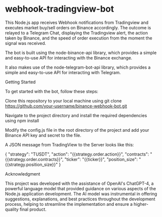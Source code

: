 # webhook-tradingview-bot
This Node.js app receives Webhook notifications from Tradingview and executes market buy/sell orders on Binance accordingly. The outcome is relayed to a Telegram Chat, displaying the Tradingview alert, the action taken by Binance, and the speed of order execution from the moment the signal was received.

The bot is built using the node-binance-api library, which provides a simple and easy-to-use API for interacting with the Binance exchange.

It also makes use of the node-telegram-bot-api library, which provides a simple and easy-to-use API for interacting with Telegram.


Getting Started

To get started with the bot, follow these steps:

Clone this repository to your local machine using git clone https://github.com/your-username/binance-webhook-bot.git

Navigate to the project directory and install the required dependencies using npm install

Modify the config.js file in the root directory of the project and add your Binance API key and secret to the file.

A JSON message from TradingView to the Server looks like this:

{
  "strategy": "TUSDT",
  "action": "{{strategy.order.action}}",
  "contracts": "{{strategy.order.contracts}}",
  "ticker": "{{ticker}}",
  "position_size": "{{strategy.position_size}}"
}

Acknowledgment

This project was developed with the assistance of OpenAI's ChatGPT-4, a powerful language model that provided guidance on various aspects of the Node.js application development. The AI model was instrumental in offering suggestions, explanations, and best practices throughout the development process, helping to streamline the implementation and ensure a higher-quality final product.
